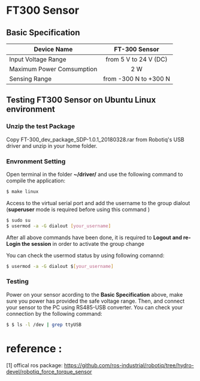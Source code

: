 # FT300 Sensor

## Basic Specification

Device Name                   | FT-300 Sensor
------------------------------|:-------------------------------:| 
Input Voltage Range           | from 5 V to 24 V (DC)
Maximum Power Comsumption     | 2 W
Sensing Range                 | from -300 N to +300 N

## Testing FT300 Sensor on Ubuntu Linux environment

### Unzip the test Package

Copy FT-300_dev_package_SDP-1.0.1_20180328.rar from Robotiq's USB driver and unzip in your home folder.

### Envronment Setting

Open terminal in the folder **~/driver/** and use the following command to compile the application:

```bash
$ make linux
```
Access to the virtual serial port and add the username to the group dialout
(**superuser** mode is required before using this command )

```bash
$ sudo su
$ usermod -a -G dialout [your_username]
```
After all above commands have been done, it is required to **Logout and re-Login the session** in order to activate the group change

You can check the usermod status by using following comannd:

```bash
$ usermod -a -G dialout $[your_username]
```
### Testing 

Power on your sensor acording to the **Basic Specification** above, make sure you power has provided the safe voltage range. Then, and connect your sensor to the PC using RS485-USB converter. You can check your connection by the following command:

```bash
$ $ ls -l /dev | grep ttyUSB
```

# reference :
 
 [1] offical ros package: https://github.com/ros-industrial/robotiq/tree/hydro-devel/robotiq_force_torque_sensor
